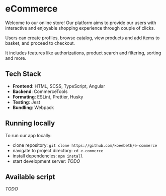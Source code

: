 # eCommerce

Welcome to our online store! Our platform aims to provide our users with interactive and enjoyable shopping experience through couple of clicks.

Users can create profiles, browse catalog, view products and add items to basket, and proceed to checkout.

It includes features like authorizations, product search and filtering, sorting and more.

## Tech Stack
- **Frontend**: HTML, SCSS, TypeScript, Angular
- **Backend**: CommerceTools
- **Formating**: ESLint, Prettier, Husky
- **Testing**: Jest
- **Bundling**: Webpack

## Running locally
To run our app locally: 

- clone repository: `git clone https://github.com/koeebeth/e-commerce`
- navigate to project directory: `cd e-commerce`
- install dependencies: `npm install`
- start development server: *TODO*

## Available script
*TODO*